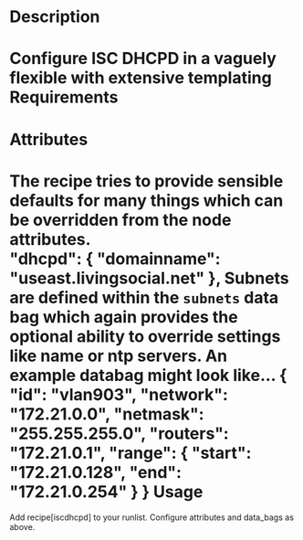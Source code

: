 Description
===========
Configure ISC DHCPD in a vaguely flexible with extensive templating
Requirements
============

Attributes
==========
The recipe tries to provide sensible defaults for many things which can be overridden from the node attributes.  
    "dhcpd": {
        "domainname": "useast.livingsocial.net"
    },
Subnets are defined within the `subnets` data bag which again provides the optional ability to override settings 
like name or ntp servers. An example databag might look like...
    {
      "id": "vlan903",
      "network": "172.21.0.0",
      "netmask": "255.255.255.0",
      "routers": "172.21.0.1",
      "range": {
        "start": "172.21.0.128",
        "end": "172.21.0.254"
      }
    }
Usage
=====

Add recipe[iscdhcpd] to your runlist. Configure attributes and data_bags as above.
